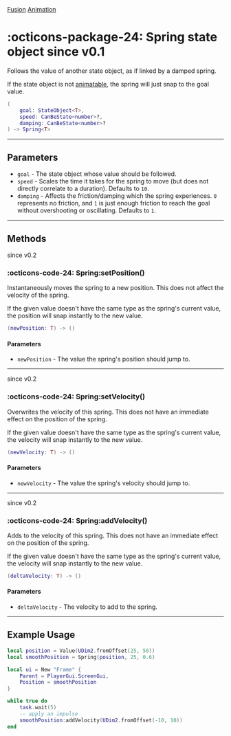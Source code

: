 <nav class="fusiondoc-api-breadcrumbs">
	<a href="../..">Fusion</a>
	<a href="..">Animation</a>
</nav>

<h1 class="fusiondoc-api-header" markdown>
	<span class="fusiondoc-api-icon" markdown>:octicons-package-24:</span>
	<span class="fusiondoc-api-name">Spring</span>
	<span class="fusiondoc-api-pills">
		<span class="fusiondoc-api-pill-type">state object</span>
		<span class="fusiondoc-api-pill-since">since v0.1</span>
	</span>
</h1>

Follows the value of another state object, as if linked by a damped spring.

If the state object is not [animatable](./animatable.md), the spring will
just snap to the goal value.

```Lua
(
	goal: StateObject<T>,
	speed: CanBeState<number>?,
	damping: CanBeState<number>?
) -> Spring<T>
```

-----

## Parameters

- `goal` - The state object whose value should be followed.
- `speed` - Scales the time it takes for the spring to move (but does not
directly correlate to a duration). Defaults to `10`.
- `damping` - Affects the friction/damping which the spring experiences. `0`
represents no friction, and `1` is just enough friction to reach the goal
without overshooting or oscillating. Defaults to `1`.

-----

## Methods

<p class="fusiondoc-api-pills">
	<span class="fusiondoc-api-pill-since">since v0.2</span>
</p>

### :octicons-code-24: Spring:setPosition()

Instantaneously moves the spring to a new position. This does not affect the
velocity of the spring.

If the given value doesn't have the same type as the spring's current value,
the position will snap instantly to the new value.

```Lua
(newPosition: T) -> ()
```

#### Parameters

- `newPosition` - The value the spring's position should jump to.

-----

<p class="fusiondoc-api-pills">
	<span class="fusiondoc-api-pill-since">since v0.2</span>
</p>

### :octicons-code-24: Spring:setVelocity()

Overwrites the velocity of this spring. This does not have an immediate effect
on the position of the spring.

If the given value doesn't have the same type as the spring's current value,
the velocity will snap instantly to the new value.

```Lua
(newVelocity: T) -> ()
```

#### Parameters

- `newVelocity` - The value the spring's velocity should jump to.

-----

<p class="fusiondoc-api-pills">
	<span class="fusiondoc-api-pill-since">since v0.2</span>
</p>

### :octicons-code-24: Spring:addVelocity()

Adds to the velocity of this spring. This does not have an immediate effect
on the position of the spring.

If the given value doesn't have the same type as the spring's current value,
the velocity will snap instantly to the new value.

```Lua
(deltaVelocity: T) -> ()
```

#### Parameters

- `deltaVelocity` - The velocity to add to the spring.

-----

## Example Usage

```Lua
local position = Value(UDim2.fromOffset(25, 50))
local smoothPosition = Spring(position, 25, 0.6)

local ui = New "Frame" {
	Parent = PlayerGui.ScreenGui,
	Position = smoothPosition
}

while true do
	task.wait(5)
	-- apply an impulse
	smoothPosition:addVelocity(UDim2.fromOffset(-10, 10))
end
```